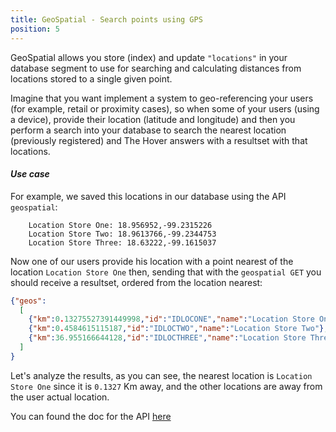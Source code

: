 ```yaml
---
title: GeoSpatial - Search points using GPS
position: 5
---
```


GeoSpatial allows you store (index) and update `"locations"` in your database segment to use for searching and calculating distances from locations stored to a single given point.

Imagine that you want implement a system to geo-referencing your users (for example, retail or proximity cases), so when some of your users (using a device), provide their location (latitude and longitude) and then you perform a search into your database to search the nearest location (previously registered) and The Hover answers with a resultset with that locations.

#### **_Use case_**

For example, we saved this locations in our database using the API `geospatial`:

```
	Location Store One: 18.956952,-99.2315226
	Location Store Two: 18.9613766,-99.2344753
	Location Store Three: 18.63222,-99.1615037
```

Now one of our users provide his location with a point nearest of the location `Location Store One` then, sending that with the `geospatial GET` you should receive a resultset, ordered from the location nearest:

```json
{"geos":
  [
    {"km":0.13275527391449998,"id":"IDLOCONE","name":"Location Store One"},
    {"km":0.4584615115187,"id":"IDLOCTWO","name":"Location Store Two"},
    {"km":36.955166644128,"id":"IDLOCTHREE","name":"Location Store Three"}
  ]
}
```

Let's analyze the results, as you can see, the nearest location is `Location Store One` since it is `0.1327` Km away, and the other locations are away from the user actual location.

You can found the doc for the API [here](http://docs.hoverapi.apiary.io/#reference/geospatial)     
